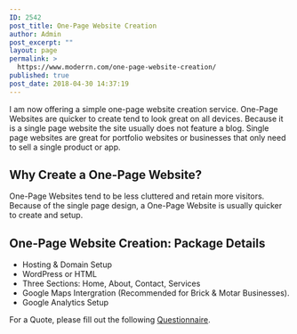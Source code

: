 ```yaml
---
ID: 2542
post_title: One-Page Website Creation
author: Admin
post_excerpt: ""
layout: page
permalink: >
  https://www.moderrn.com/one-page-website-creation/
published: true
post_date: 2018-04-30 14:37:19
---
```

I am now offering a simple one-page website creation service. One-Page Websites are quicker to create tend to look great on all devices. Because it is a single page website the site usually does not feature a blog. Single page websites are great for portfolio websites or businesses that only need to sell a single product or app.

<h2>Why Create a One-Page Website?</h2>
One-Page Websites tend to be less cluttered and retain more visitors. Because of the single page design, a One-Page Website is usually quicker to create and setup. 

<h2>One-Page Website Creation: Package Details </h2>
<ul>
<li>Hosting & Domain Setup</li>
<li>WordPress or HTML</li>
<li>Three Sections: Home, About, Contact, Services</li>
<li>Google Maps Intergration (Recommended for Brick & Motar Businesses).</li>
<li>Google Analytics Setup</li>
</ul>

For a Quote, please fill out the following <a href="https://www.moderrn.com/work-with-me/" rel="noopener" target="_blank">Questionnaire</a>.